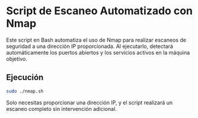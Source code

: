 # Script de Escaneo Automatizado con Nmap

Este script en Bash automatiza el uso de Nmap para realizar escaneos de seguridad a una dirección IP proporcionada. Al ejecutarlo, detectará automáticamente los puertos abiertos y los servicios activos en la máquina objetivo.

## Ejecución

```bash
sudo ./nmap.sh
```
Solo necesitas proporcionar una dirección IP, y el script realizará un escaneo completo sin intervención adicional.
